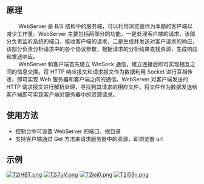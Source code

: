 ## 原理

&emsp;&emsp; WebServer 是 B/S 结构中的服务端，可以利用浏览器作为本题的客户端以减少工作量。WebServer 主要包括两部分的功能，一是处理客户端的请求，该部分负责监听系统的端口，接收客户端的请求，二是生成并发送对客户请求的响应，该部分负责分析请求中的各个协议参数，根据请求的分析结果查找资源，生成响应和发送响应。<br>
&emsp;&emsp; WebServer 和客户端首先建立 WinSock 通信，建立连接后即可实现相互之间的信息交换。将 HTTP 响应报文和请求报文作为数据利用 Socket 进行互相传递，即可实现 Web 服务器和客户端之间的通信。WebServer 对客户端发送的 HTTP 请求报文进行解析处理，寻找到其请求的相应文件，将文件作为数据发送给客户端即可实现客户端对服务器中的资源请求。

## 使用方法

+ 控制台中可设置 WebServer 的端口、根目录
+ 支持客户端通过 Get 方法来请求服务器中的资源，即浏览器 url

## 示例

[![T2iHBT.png](https://s4.ax1x.com/2021/12/29/T2iHBT.png)](https://imgtu.com/i/T2iHBT)
[![T2i7uV.png](https://s4.ax1x.com/2021/12/29/T2i7uV.png)](https://imgtu.com/i/T2i7uV)
[![T2ioj0.png](https://s4.ax1x.com/2021/12/29/T2ioj0.png)](https://imgtu.com/i/T2ioj0)
[![T2i53n.png](https://s4.ax1x.com/2021/12/29/T2i53n.png)](https://imgtu.com/i/T2i53n)
